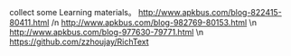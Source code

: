 collect some Learning materials。
http://www.apkbus.com/blog-822415-80411.html /n
http://www.apkbus.com/blog-982769-80153.html \n
http://www.apkbus.com/blog-977630-79771.html \n
https://github.com/zzhoujay/RichText
